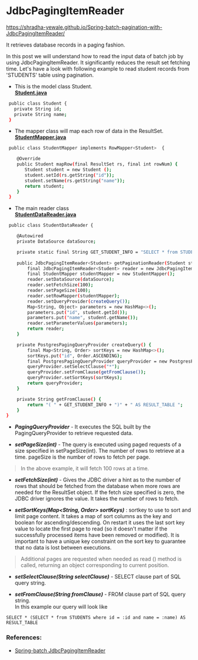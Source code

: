 # JdbcPagingItemReader
https://shradha-yewale.github.io/Spring-batch-pagination-with-JdbcPagingItemReader/  

It retrieves database records in a paging fashion.

In this post we will understand how to read the input data of batch job by using JdbcPagingItemReader. It significantly reduces the result set fetching time. 
Let's have a look with following example to read student records from 'STUDENTS' table using pagination. 

- This is the model class Student.  
<ins><b>Student.java</b></ins>

```sh
 public class Student {
   private String id;
   private String name;
 }

```


- The mapper class will map each row of data in the ResultSet.  
<ins><b>StudentMapper.java</b></ins>

```sh
 public class StudentMapper implements RowMapper<Student>  {

    @Override
    public Student mapRow(final ResultSet rs, final int rowNum) {
       Student student = new Student (); 
       student.setId(rs.getString("id"));
       student.setName(rs.getString("name"));
       return student;
    }  
 }

```

- The main reader class  
<ins><b>StudentDataReader.java</b></ins>

```sh
 public class StudentDataReader {

    @Autowired
    private DataSource dataSource;

    private static final String GET_STUDENT_INFO = "SELECT * from STUDENTS where id = :id and name = :name ";
    
    public JdbcPagingItemReader<Student> getPaginationReader(Student student) {
        final JdbcPagingItemReader<Student> reader = new JdbcPagingItemReader<>();
        final StudentMapper studentMapper = new StudentMapper();
        reader.setDataSource(dataSource);
        reader.setFetchSize(100);
        reader.setPageSize(100);
        reader.setRowMapper(studentMapper);
        reader.setQueryProvider(createQuery());
        Map<String, Object> parameters = new HashMap<>();
        parameters.put("id", student.getId());
        parameters.put("name", student.getName());
        reader.setParameterValues(parameters);
        return reader;
    }

    private PostgresPagingQueryProvider createQuery() {
        final Map<String, Order> sortKeys = new HashMap<>();
        sortKeys.put("id", Order.ASCENDING);
        final PostgresPagingQueryProvider queryProvider = new PostgresPagingQueryProvider();
        queryProvider.setSelectClause("*");
        queryProvider.setFromClause(getFromClause());
        queryProvider.setSortKeys(sortKeys);
        return queryProvider;
    }

    private String getFromClause() {
        return "( " + GET_STUDENT_INFO + ")" + " AS RESULT_TABLE ";
    }
}
```

* <b><i>PagingQueryProvider</i></b> - It executes the SQL built by the PagingQueryProvider to retrieve requested data.  
	
* <b><i>setPageSize(int)</i></b> - The query is executed using paged requests of a size specified in setPageSize(int). The number of rows to retrieve at a time. pageSize is the number of rows to fetch per page.  
> In the above example, it will fetch 100 rows at a time.  
	
* <b><i>setFetchSize(int)</i></b> - Gives the JDBC driver a hint as to the number of rows that should be fetched from the database when more rows are needed for the ResultSet object. If the fetch size specified is zero, the JDBC driver ignores the value. It takes the number of rows to fetch.  
	
* <b><i>setSortKeys(Map<String, Order> sortKeys)</i></b> : sortkey to use to sort and limit page content. It takes a map of sort columns as the key and boolean for ascending/descending. On restart it uses the last sort key value to locate the first page to read (so it doesn't matter if the successfully processed items have been removed or modified). It is important to have a unique key constraint on the sort key to guarantee that no data is lost between executions.  

> Additional pages are requested when needed as read () method is called, returning an object corresponding to current position.

* <b><i>setSelectClause(String selectClause)</i></b> - SELECT clause part of SQL query string.  
	
* <b><i>setFromClause(String fromClause)</i></b> - FROM clause part of SQL query string.  
In this example our query will look like   
```
SELECT * (SELECT * from STUDENTS where id = :id and name = :name) AS RESULT_TABLE 
``` 

### References:
* [Spring-batch JdbcPagingItemReader](https://docs.spring.io/spring-batch/docs/current/api/org/springframework/batch/item/database/JdbcPagingItemReader.html)
	




